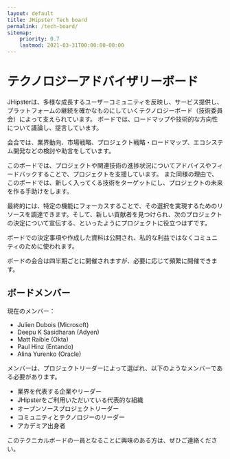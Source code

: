 ```yaml
---
layout: default
title: JHipster Tech board
permalink: /tech-board/
sitemap:
    priority: 0.7
    lastmod: 2021-03-31T00:00:00-00:00
---
```


# テクノロジーアドバイザリーボード

JHipsterは、多様な成長するユーザーコミュニティを反映し、サービス提供し、プラットフォームの継続を確かなものにしていくテクノロジーボード（技術委員会）によって支えられています。
ボードでは、ロードマップや技術的な方向性について議論し、提言しています。

会合では、業界動向、市場戦略、プロジェクト戦略・ロードマップ、エコシステム開発などの検討や助言をしています。

このボードでは、プロジェクトや関連技術の進捗状況についてアドバイスやフィードバックすることで、プロジェクトを支援しています。
また同様の理由で、このボードでは、新しく入ってくる技術をターゲットにし、プロジェクトの未来を作る手助けをします。

最終的には、特定の機能にフォーカスすることで、その選択を実現するためのリソースを調達できます。そして、新しい貢献者を見つけられ、次のプロジェクトの決定について宣伝する、といったようにプロジェクトに役立つはずです。

ボードでの決定事項や作成した資料は公開され、私的な利益ではなくコミュニティのために使われます。

ボードの会合は四半期ごとに開催されますが、必要に応じて頻繁に開催できます。

## ボードメンバー

現在のメンバー：
* Julien Dubois (Microsoft)
* Deepu K Sasidharan (Adyen)
* Matt Raible (Okta)
* Paul Hinz (Entando)
* Alina Yurenko (Oracle)

メンバーは、プロジェクトリーダーによって選ばれ、以下のようなメンバーである必要があります。
* 業界を代表する企業やリーダー
* JHipsterをご利用いただいている代表的な組織
* オープンソースプロジェクトリーダー
* コミュニティとテクノロジーのリーダー
* アカデミア出身者

このテクニカルボードの一員となることに興味のある方は、ぜひご連絡ください。
